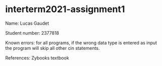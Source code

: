 # interterm2021-assignment1
 
 Name: Lucas Gaudet
 
 Student number: 2377818
 
 Known errors: for all programs, if the wrong data type is entered as input
               the program will skip all other cin statements. 
               
 References: Zybooks textbook 

